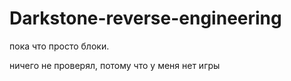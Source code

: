 # Darkstone-reverse-engineering
пока что просто блоки.

ничего не проверял, потому что у меня нет игры
